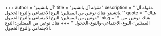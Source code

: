 +++
author = "آل باتشينو"
title = "مقولة آل باتشينو"
description = '''مقولة آل باتشينو: هناك نوعين من الممثلين؛ النوع الاجتماعي والنوع الخجول.'''
quote = '''هناك نوعين من الممثلين؛ النوع الاجتماعي والنوع الخجول.'''
slug = '''هناك-نوعين-من-الممثلين؛-النوع-الاجتماعي-والنوع-الخجول'''
+++
هناك نوعين من الممثلين؛ النوع الاجتماعي والنوع الخجول.
